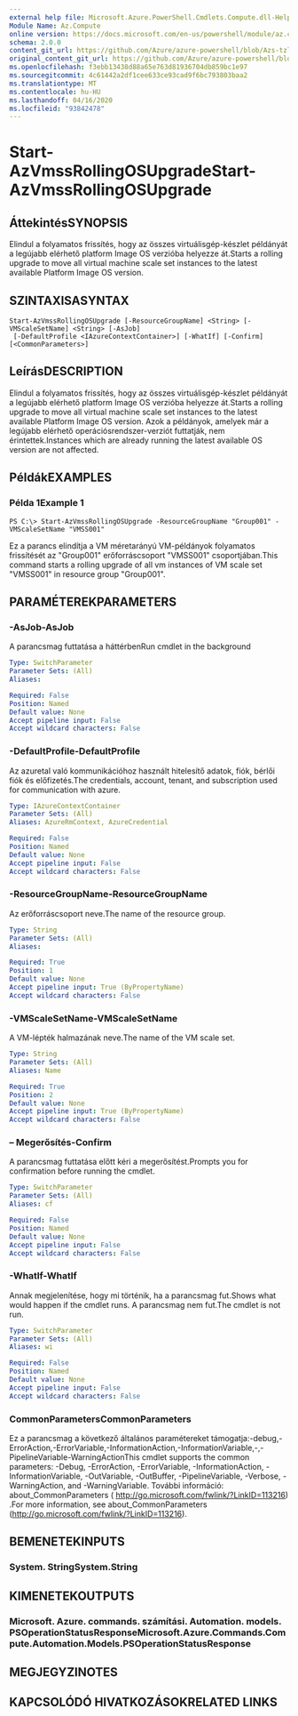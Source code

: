 ```yaml
---
external help file: Microsoft.Azure.PowerShell.Cmdlets.Compute.dll-Help-Help.xml
Module Name: Az.Compute
online version: https://docs.microsoft.com/en-us/powershell/module/az.compute/start-azvmssrollingosupgrade
schema: 2.0.0
content_git_url: https://github.com/Azure/azure-powershell/blob/Azs-tzl/src/Compute/Compute/help/Start-AzVmssRollingOSUpgrade.md
original_content_git_url: https://github.com/Azure/azure-powershell/blob/Azs-tzl/src/Compute/Compute/help/Start-AzVmssRollingOSUpgrade.md
ms.openlocfilehash: f3ebb13438d88a65e763d81936704db859bc1e97
ms.sourcegitcommit: 4c61442a2df1cee633ce93cad9f6bc793803baa2
ms.translationtype: MT
ms.contentlocale: hu-HU
ms.lasthandoff: 04/16/2020
ms.locfileid: "93842478"
---
```

# <span data-ttu-id="c107d-101">Start-AzVmssRollingOSUpgrade</span><span class="sxs-lookup"><span data-stu-id="c107d-101">Start-AzVmssRollingOSUpgrade</span></span>

## <span data-ttu-id="c107d-102">Áttekintés</span><span class="sxs-lookup"><span data-stu-id="c107d-102">SYNOPSIS</span></span>
<span data-ttu-id="c107d-103">Elindul a folyamatos frissítés, hogy az összes virtuálisgép-készlet példányát a legújabb elérhető platform Image OS verzióba helyezze át.</span><span class="sxs-lookup"><span data-stu-id="c107d-103">Starts a rolling upgrade to move all virtual machine scale set instances to the latest available Platform Image OS version.</span></span>

## <span data-ttu-id="c107d-104">SZINTAXISA</span><span class="sxs-lookup"><span data-stu-id="c107d-104">SYNTAX</span></span>

```
Start-AzVmssRollingOSUpgrade [-ResourceGroupName] <String> [-VMScaleSetName] <String> [-AsJob]
 [-DefaultProfile <IAzureContextContainer>] [-WhatIf] [-Confirm] [<CommonParameters>]
```

## <span data-ttu-id="c107d-105">Leírás</span><span class="sxs-lookup"><span data-stu-id="c107d-105">DESCRIPTION</span></span>
<span data-ttu-id="c107d-106">Elindul a folyamatos frissítés, hogy az összes virtuálisgép-készlet példányát a legújabb elérhető platform Image OS verzióba helyezze át.</span><span class="sxs-lookup"><span data-stu-id="c107d-106">Starts a rolling upgrade to move all virtual machine scale set instances to the latest available Platform Image OS version.</span></span>
<span data-ttu-id="c107d-107">Azok a példányok, amelyek már a legújabb elérhető operációsrendszer-verziót futtatják, nem érintettek.</span><span class="sxs-lookup"><span data-stu-id="c107d-107">Instances which are already running the latest available OS version are not affected.</span></span>

## <span data-ttu-id="c107d-108">Példák</span><span class="sxs-lookup"><span data-stu-id="c107d-108">EXAMPLES</span></span>

### <span data-ttu-id="c107d-109">Példa 1</span><span class="sxs-lookup"><span data-stu-id="c107d-109">Example 1</span></span>
```
PS C:\> Start-AzVmssRollingOSUpgrade -ResourceGroupName "Group001" -VMScaleSetName "VMSS001"
```

<span data-ttu-id="c107d-110">Ez a parancs elindítja a VM méretarányú VM-példányok folyamatos frissítését az "Group001" erőforráscsoport "VMSS001" csoportjában.</span><span class="sxs-lookup"><span data-stu-id="c107d-110">This command starts a rolling upgrade of all vm instances of VM scale set "VMSS001" in resource group "Group001".</span></span>

## <span data-ttu-id="c107d-111">PARAMÉTEREK</span><span class="sxs-lookup"><span data-stu-id="c107d-111">PARAMETERS</span></span>

### <span data-ttu-id="c107d-112">-AsJob</span><span class="sxs-lookup"><span data-stu-id="c107d-112">-AsJob</span></span>
<span data-ttu-id="c107d-113">A parancsmag futtatása a háttérben</span><span class="sxs-lookup"><span data-stu-id="c107d-113">Run cmdlet in the background</span></span>

```yaml
Type: SwitchParameter
Parameter Sets: (All)
Aliases: 

Required: False
Position: Named
Default value: None
Accept pipeline input: False
Accept wildcard characters: False
```

### <span data-ttu-id="c107d-114">-DefaultProfile</span><span class="sxs-lookup"><span data-stu-id="c107d-114">-DefaultProfile</span></span>
<span data-ttu-id="c107d-115">Az azuretal való kommunikációhoz használt hitelesítő adatok, fiók, bérlői fiók és előfizetés.</span><span class="sxs-lookup"><span data-stu-id="c107d-115">The credentials, account, tenant, and subscription used for communication with azure.</span></span>

```yaml
Type: IAzureContextContainer
Parameter Sets: (All)
Aliases: AzureRmContext, AzureCredential

Required: False
Position: Named
Default value: None
Accept pipeline input: False
Accept wildcard characters: False
```

### <span data-ttu-id="c107d-116">-ResourceGroupName</span><span class="sxs-lookup"><span data-stu-id="c107d-116">-ResourceGroupName</span></span>
<span data-ttu-id="c107d-117">Az erőforráscsoport neve.</span><span class="sxs-lookup"><span data-stu-id="c107d-117">The name of the resource group.</span></span>

```yaml
Type: String
Parameter Sets: (All)
Aliases: 

Required: True
Position: 1
Default value: None
Accept pipeline input: True (ByPropertyName)
Accept wildcard characters: False
```

### <span data-ttu-id="c107d-118">-VMScaleSetName</span><span class="sxs-lookup"><span data-stu-id="c107d-118">-VMScaleSetName</span></span>
<span data-ttu-id="c107d-119">A VM-lépték halmazának neve.</span><span class="sxs-lookup"><span data-stu-id="c107d-119">The name of the VM scale set.</span></span>

```yaml
Type: String
Parameter Sets: (All)
Aliases: Name

Required: True
Position: 2
Default value: None
Accept pipeline input: True (ByPropertyName)
Accept wildcard characters: False
```

### <span data-ttu-id="c107d-120">– Megerősítés</span><span class="sxs-lookup"><span data-stu-id="c107d-120">-Confirm</span></span>
<span data-ttu-id="c107d-121">A parancsmag futtatása előtt kéri a megerősítést.</span><span class="sxs-lookup"><span data-stu-id="c107d-121">Prompts you for confirmation before running the cmdlet.</span></span>

```yaml
Type: SwitchParameter
Parameter Sets: (All)
Aliases: cf

Required: False
Position: Named
Default value: None
Accept pipeline input: False
Accept wildcard characters: False
```

### <span data-ttu-id="c107d-122">-WhatIf</span><span class="sxs-lookup"><span data-stu-id="c107d-122">-WhatIf</span></span>
<span data-ttu-id="c107d-123">Annak megjelenítése, hogy mi történik, ha a parancsmag fut.</span><span class="sxs-lookup"><span data-stu-id="c107d-123">Shows what would happen if the cmdlet runs.</span></span>
<span data-ttu-id="c107d-124">A parancsmag nem fut.</span><span class="sxs-lookup"><span data-stu-id="c107d-124">The cmdlet is not run.</span></span>

```yaml
Type: SwitchParameter
Parameter Sets: (All)
Aliases: wi

Required: False
Position: Named
Default value: None
Accept pipeline input: False
Accept wildcard characters: False
```

### <span data-ttu-id="c107d-125">CommonParameters</span><span class="sxs-lookup"><span data-stu-id="c107d-125">CommonParameters</span></span>
<span data-ttu-id="c107d-126">Ez a parancsmag a következő általános paramétereket támogatja:-debug,-ErrorAction,-ErrorVariable,-InformationAction,-InformationVariable,-,-PipelineVariable-WarningAction</span><span class="sxs-lookup"><span data-stu-id="c107d-126">This cmdlet supports the common parameters: -Debug, -ErrorAction, -ErrorVariable, -InformationAction, -InformationVariable, -OutVariable, -OutBuffer, -PipelineVariable, -Verbose, -WarningAction, and -WarningVariable.</span></span> <span data-ttu-id="c107d-127">További információ: about_CommonParameters ( http://go.microsoft.com/fwlink/?LinkID=113216) .</span><span class="sxs-lookup"><span data-stu-id="c107d-127">For more information, see about_CommonParameters (http://go.microsoft.com/fwlink/?LinkID=113216).</span></span>

## <span data-ttu-id="c107d-128">BEMENETEK</span><span class="sxs-lookup"><span data-stu-id="c107d-128">INPUTS</span></span>

### <span data-ttu-id="c107d-129">System. String</span><span class="sxs-lookup"><span data-stu-id="c107d-129">System.String</span></span>

## <span data-ttu-id="c107d-130">KIMENETEK</span><span class="sxs-lookup"><span data-stu-id="c107d-130">OUTPUTS</span></span>

### <span data-ttu-id="c107d-131">Microsoft. Azure. commands. számítási. Automation. models. PSOperationStatusResponse</span><span class="sxs-lookup"><span data-stu-id="c107d-131">Microsoft.Azure.Commands.Compute.Automation.Models.PSOperationStatusResponse</span></span>

## <span data-ttu-id="c107d-132">MEGJEGYZI</span><span class="sxs-lookup"><span data-stu-id="c107d-132">NOTES</span></span>

## <span data-ttu-id="c107d-133">KAPCSOLÓDÓ HIVATKOZÁSOK</span><span class="sxs-lookup"><span data-stu-id="c107d-133">RELATED LINKS</span></span>

